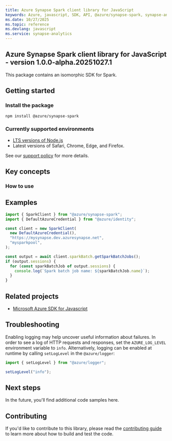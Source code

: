 ```yaml
---
title: Azure Synapse Spark client library for JavaScript
keywords: Azure, javascript, SDK, API, @azure/synapse-spark, synapse-analytics
ms.date: 10/27/2025
ms.topic: reference
ms.devlang: javascript
ms.service: synapse-analytics
---
```

## Azure Synapse Spark client library for JavaScript - version 1.0.0-alpha.20251027.1 


This package contains an isomorphic SDK for Spark.

## Getting started

### Install the package

```bash
npm install @azure/synapse-spark
```

### Currently supported environments

- [LTS versions of Node.js](https://github.com/nodejs/release#release-schedule)
- Latest versions of Safari, Chrome, Edge, and Firefox.

See our [support policy](https://github.com/Azure/azure-sdk-for-js/blob/main/SUPPORT.md) for more details.

## Key concepts

### How to use

## Examples

```ts snippet:ReadmeSampleCreateClient_Node
import { SparkClient } from "@azure/synapse-spark";
import { DefaultAzureCredential } from "@azure/identity";

const client = new SparkClient(
  new DefaultAzureCredential(),
  "https://mysynapse.dev.azuresynapse.net",
  "mysparkpool",
);

const output = await client.sparkBatch.getSparkBatchJobs();
if (output.sessions) {
  for (const sparkBatchJob of output.sessions) {
    console.log(`Spark batch job name: ${sparkBatchJob.name}`);
  }
}
```

## Related projects

- [Microsoft Azure SDK for Javascript](https://github.com/Azure/azure-sdk-for-js)

## Troubleshooting

Enabling logging may help uncover useful information about failures. In order to see a log of HTTP requests and responses, set the `AZURE_LOG_LEVEL` environment variable to `info`. Alternatively, logging can be enabled at runtime by calling `setLogLevel` in the `@azure/logger`:

```ts snippet:SetLogLevel
import { setLogLevel } from "@azure/logger";

setLogLevel("info");
```

## Next steps

In the future, you'll find additional code samples here.

## Contributing

If you'd like to contribute to this library, please read the [contributing guide](https://github.com/Azure/azure-sdk-for-js/blob/main/CONTRIBUTING.md) to learn more about how to build and test the code.

